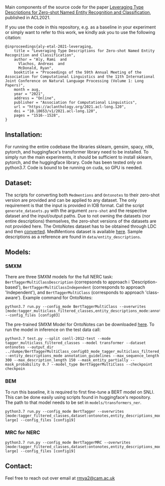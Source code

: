Main components of the source code for the paper [Leveraging Type Descriptions for Zero-shot Named Entity Recognition and Classification](https://aclanthology.org/2021.acl-long.120/), published in ACL2021.

If you use the code in this repository, e.g. as a baseline in your experiment or simply want to refer to this work, we kindly ask you to use the following citation:

```
@inproceedings{aly-etal-2021-leveraging,
    title = "Leveraging Type Descriptions for Zero-shot Named Entity Recognition and Classification",
    author = "Aly, Rami  and
      Vlachos, Andreas  and
      McDonald, Ryan",
    booktitle = "Proceedings of the 59th Annual Meeting of the Association for Computational Linguistics and the 11th International Joint Conference on Natural Language Processing (Volume 1: Long Papers)",
    month = aug,
    year = "2021",
    address = "Online",
    publisher = "Association for Computational Linguistics",
    url = "https://aclanthology.org/2021.acl-long.120",
    doi = "10.18653/v1/2021.acl-long.120",
    pages = "1516--1528",
}
```

## Installation:

For running the entire codebase the libraries sklearn, gensim, spacy, nltk, pytorch, and huggingface's transformer library need to be installed. To simply run the main experiments, it should be sufficient to install sklearn, pytorch, and the huggingface library. Code has been tested only on python3.7. Code is bound to be running on cuda, so GPU is needed.

## Dataset:
The scripts for converting both `Medmentions` and `Ontonotes` to their zero-shot version are provided and can be applied to any dataset. The only requirement is that the input is provided in IOB format.  Call the script `generate_datasets.py` with the argument `zero-shot` and the respective dataset and the input/output paths. Due to not owning the datasets (nor entire descriptions) themselves, the zero-shot versions of the datasets are not provided here. The OntoNotes dataset has to be obtained through LDC and then [converted](https://cemantix.org/data/ontonotes.html). MedMentions dataset is available [here](https://github.com/chanzuckerberg/MedMentions). Sample descriptions as a reference are found in `data/entity_descriptions`.

## Models:

### SMXM

There are three SMXM models for the full NERC task: `BertTaggerMultiClassDescription` (correpsonds to approach i 'Description-based'), `BertTaggerMultiClassIndependent` (corresponds to approach 'Independent'), and `BertTaggerMultiClass` (corresponds to approach 'class-aware').
Example command for OntoNotes:

```
python3.7 run.py --config_mode BertTaggerMultiClass --overwrites [mode:tagger_multiclass_filtered_classes,entity_descriptions_mode:annotation_guidelines,per_gpu_train_batch_size:7] --config_files [config03]
```

The pre-trained SMXM Model for OntoNotes can be downloaded [here]( https://drive.google.com/file/d/1PGEyBsuc6n085j9kZ5TtkAV7hC5mggdd/view?usp=sharing). To run the model in inference on the test data call:

```
python3.7 test.py --split conll-2012-test --mode tagger_multiclass_filtered_classes --model transformer --dataset ontonotes --output_dir ../dumpe/BertTaggerMultiClass_config03_mode_tagger_multiclass_filtered_classes__entity_descriptions_mode_annotation_guidelines__per_gpu_train_batch_size_7/ --entity_descriptions_mode annotation_guidelines --max_sequence_length 300 --max_description_length 150 --mask_entity_partially --mask_probability 0.7 --model_type BertTaggerMultiClass --checkpoint checkpoin
```

### BEM

To run this baseline, it is required to first fine-tune a BERT model on SNLI. This can be done easily using scripts found in huggingface's repository. The path to that model needs to be set in `models/transformers_ner`.
```
python3.7 run.py --config_mode BertTagger --overwrites [mode:tagger_filtered_classes,dataset:ontonotes,entity_descriptions_mode:entailment,per_gpu_train_batch_size:20,description:bert-large] --config_files [config19]
```

### MRC for NERC

```
python3.7 run.py --config_mode BertTaggerMRC --overwrites [mode:tagger_filtered_classes,dataset:ontonotes,entity_descriptions_mode:annotation_guidelines,per_gpu_train_batch_size:20,description:bert-large] --config_files [config19]
```

## Contact:

Feel free to reach out over email at rmya2@cam.ac.uk
